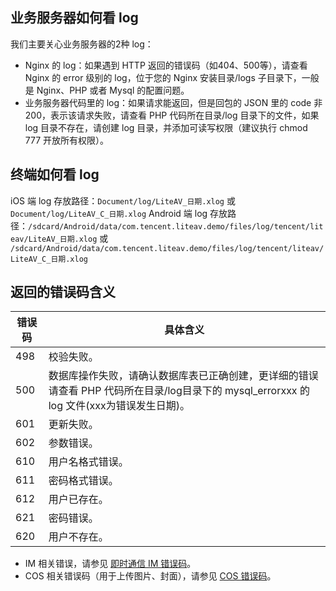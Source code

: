 ## 业务服务器如何看 log  
 我们主要关心业务服务器的2种 log：
- Nginx 的 log：如果遇到 HTTP 返回的错误码（如404、500等），请查看 Nginx 的 error 级别的 log，位于您的 Nginx 安装目录/logs 子目录下，一般是 Nginx、PHP 或者 Mysql 的配置问题。
- 业务服务器代码里的 log：如果请求能返回，但是回包的 JSON 里的 code 非200，表示该请求失败，请查看 PHP 代码所在目录/log 目录下的文件，如果 log 目录不存在，请创建 log 目录，并添加可读写权限（建议执行 chmod 777 开放所有权限）。 

## 终端如何看 log
iOS 端 log 存放路径：`Document/log/LiteAV_日期.xlog` 或 `Document/log/LiteAV_C_日期.xlog`
Android 端 log 存放路径：`/sdcard/Android/data/com.tencent.liteav.demo/files/log/tencent/liteav/LiteAV_日期.xlog` 或 `/sdcard/Android/data/com.tencent.liteav.demo/files/log/tencent/liteav/LiteAV_C_日期.xlog`

## 返回的错误码含义 

| 错误码  | 具体含义 |
|---------|---------|
| 498 | 校验失败。|
| 500 | 数据库操作失败，请确认数据库表已正确创建，更详细的错误请查看 PHP 代码所在目录/log目录下的 mysql_errorxxx 的 log 文件(xxx为错误发生日期)。|
| 601 | 更新失败。 |
| 602 | 参数错误。|
| 610 | 用户名格式错误。|
| 611 | 密码格式错误。|
| 612 | 用户已存在。|
| 621 | 密码错误。|
| 620 | 用户不存在。|

- IM 相关错误，请参见 [即时通信 IM 错误码](https://cloud.tencent.com/document/product/269/1671)。
- COS 相关错误码（用于上传图片、封面），请参见 [COS 错误码](https://cloud.tencent.com/document/product/436/7730)。

